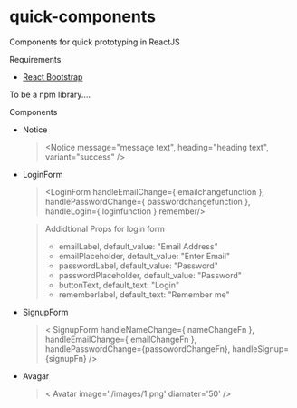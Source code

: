 # quick-components
Components for quick prototyping in ReactJS

Requirements
* [React Bootstrap](https://github.com/react-bootstrap/react-bootstrap)

To be a npm library....

Components
* Notice
  > <Notice message="message text", heading="heading text", variant="success" />

* LoginForm
  > <LoginForm handleEmailChange={ emailchangefunction }, handlePasswordChange={ passwordchangefunction }, handleLogin={ loginfunction } remember/>
  
    > Addidtional Props for login form
    > * emailLabel, default_value: "Email Address"
    > * emailPlaceholder, default_value: "Enter Email"
    > * passwordLabel, default_value: "Password"
    > * passwordPlaceholder, default_value: "Password"
    >* buttonText, default_text: "Login"
    >* rememberlabel, default_text: "Remember me"
 
* SignupForm
  > < SignupForm handleNameChange={ nameChangeFn }, handleEmailChange={ emailChangeFn }, handlePasswordChange={passowordChangeFn}, handleSignup={signupFn} /> 
  
* Avagar
  > < Avatar image='./images/1.png' diamater='50' /> 
